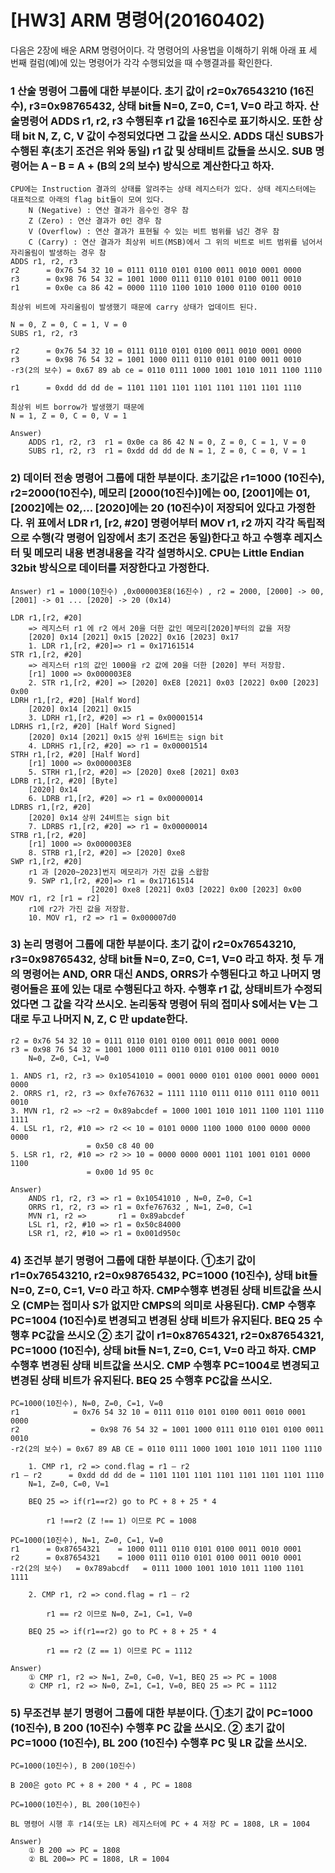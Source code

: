 # [HW3] ARM 명령어(20160402)

다음은 2장에 배운 ARM 명령어이다. 각 명령어의 사용법을 이해하기 위해 아래 표 세 번째 컬럼(예)에 있는 명령어가 각각 수행되었을 때 수행결과를 확인한다.

### 1 산술 명령어 그룹에 대한 부분이다. 초기 값이 r2=0x76543210 (16진수), r3=0x98765432, 상태 bit들 N=0, Z=0, C=1, V=0 라고 하자. 산술명령어 ADDS r1, r2, r3 수행된후 r1 값을 16진수로 표기하시오. 또한 상태 bit N, Z, C, V 값이 수정되었다면 그 값을 쓰시오. ADDS 대신 SUBS가 수행된 후(초기 조건은 위와 동일) r1 값 및 상태비트 값들을 쓰시오. SUB 명령어는 A – B = A + (B의 2의 보수) 방식으로 계산한다고 하자. 
```
CPU에는 Instruction 결과의 상태를 알려주는 상태 레지스터가 있다. 상태 레지스터에는 대표적으로 아래의 flag bit들이 모여 있다.
	N (Negative) : 연산 결과가 음수인 경우 참
	Z (Zero) : 연산 결과가 0인 경우 참
	V (Overflow) : 연산 결과가 표현될 수 있는 비트 범위를 넘긴 경우 참
	C (Carry) : 연산 결과가 최상위 비트(MSB)에서 그 위의 비트로 비트 범위를 넘어서 자리올림이 발생하는 경우 참
ADDS r1, r2, r3
r2      = 0x76 54 32 10 = 0111 0110 0101 0100 0011 0010 0001 0000
r3      = 0x98 76 54 32 = 1001 1000 0111 0110 0101 0100 0011 0010
r1      = 0x0e ca 86 42 = 0000 1110 1100 1010 1000 0110 0100 0010

최상위 비트에 자리올림이 발생했기 때문에 carry 상태가 업데이트 된다.

N = 0, Z = 0, C = 1, V = 0
SUBS r1, r2, r3

r2      = 0x76 54 32 10 = 0111 0110 0101 0100 0011 0010 0001 0000
r3      = 0x98 76 54 32 = 1001 1000 0111 0110 0101 0100 0011 0010
-r3(2의 보수) = 0x67 89 ab ce = 0110 0111 1000 1001 1010 1011 1100 1110

r1      = 0xdd dd dd de = 1101 1101 1101 1101 1101 1101 1101 1110

최상위 비트 borrow가 발생했기 때문에
N = 1, Z = 0, C = 0, V = 1
```
```
Answer)
	ADDS r1, r2, r3  r1 = 0x0e ca 86 42	N = 0, Z = 0, C = 1, V = 0
	SUBS r1, r2, r3	 r1 = 0xdd dd dd de	N = 1, Z = 0, C = 0, V = 1
```
### 2) 데이터 전송 명령어 그룹에 대한 부분이다. 초기값은 r1=1000 (10진수), r2=2000(10진수), 메모리 [2000(10진수)]에는 00, [2001]에는 01, [2002]에는 02,... [2020]에는 20 (10진수)이 저장되어 있다고 가정한다. 위 표에서 LDR r1, [r2, #20] 명령어부터 MOV r1, r2 까지 각각 독립적으로 수행(각 명령어 입장에서 초기 조건은 동일)한다고 하고 수행후 레지스터 및 메모리 내용 변경내용을 각각 설명하시오. CPU는 Little Endian 32bit 방식으로 데이터를 저장한다고 가정한다.
```
Answer) r1 = 1000(10진수) ,0x000003E8(16진수) , r2 = 2000, [2000] -> 00, [2001] -> 01 ... [2020] -> 20 (0x14)
```
```
LDR r1,[r2, #20]
	=> 레지스터 r1 에 r2 에서 20을 더한 값인 메모리[2020]부터의 값을 저장
	[2020] 0x14 [2021] 0x15 [2022] 0x16 [2023] 0x17
	1. LDR r1,[r2, #20]=> r1 = 0x17161514
STR r1,[r2, #20]
	=> 레지스터 r1의 값인 1000을 r2 값에 20을 더한 [2020] 부터 저장함.
	[r1] 1000 => 0x000003E8
	2. STR r1,[r2, #20] => [2020] 0xE8 [2021] 0x03 [2022] 0x00 [2023] 0x00
LDRH r1,[r2, #20] [Half Word]
	[2020] 0x14 [2021] 0x15
	3. LDRH r1,[r2, #20] => r1 = 0x00001514
LDRHS r1,[r2, #20] [Half Word Signed]
	[2020] 0x14 [2021] 0x15 상위 16비트는 sign bit
	4. LDRHS r1,[r2, #20] => r1 = 0x00001514
STRH r1,[r2, #20] [Half Word]
	[r1] 1000 => 0x000003E8
	5. STRH r1,[r2, #20] => [2020] 0xe8 [2021] 0x03
LDRB r1,[r2, #20] [Byte]
	[2020] 0x14
	6. LDRB r1,[r2, #20] => r1 = 0x00000014
LDRBS r1,[r2, #20]
	[2020] 0x14 상위 24비트는 sign bit
	7. LDRBS r1,[r2, #20] => r1 = 0x00000014
STRB r1,[r2, #20]
	[r1] 1000 => 0x000003E8
	8. STRB r1,[r2, #20] => [2020] 0xe8
SWP r1,[r2, #20]
	r1 과 [2020~2023]번지 메모리가 가진 값을 스왑함
	9. SWP r1,[r2, #20]=> r1 = 0x17161514
			      [2020] 0xe8 [2021] 0x03 [2022] 0x00 [2023] 0x00
MOV r1, r2 [r1 = r2]
	r1에 r2가 가진 값을 저장함.
	10. MOV r1, r2 => r1 = 0x000007d0
```
### 3) 논리 명령어 그룹에 대한 부분이다. 초기 값이 r2=0x76543210, r3=0x98765432, 상태 bit들 N=0, Z=0, C=1, V=0 라고 하자. 첫 두 개의 명령어는 AND, ORR 대신 ANDS, ORRS가 수행된다고 하고 나머지 명령어들은 표에 있는 대로 수행된다고 하자. 수행후 r1 값, 상태비트가 수정되었다면 그 값을 각각 쓰시오. 논리동작 명령어 뒤의 접미사 S에서는 V는 그대로 두고 나머지 N, Z, C 만 update한다.
```
r2 = 0x76 54 32 10 = 0111 0110 0101 0100 0011 0010 0001 0000
r3 = 0x98 76 54 32 = 1001 1000 0111 0110 0101 0100 0011 0010
	N=0, Z=0, C=1, V=0

1. ANDS r1, r2, r3 => 0x10541010 = 0001 0000 0101 0100 0001 0000 0001 0000
2. ORRS r1, r2, r3 => 0xfe767632 = 1111 1110 0111 0110 0111 0110 0011 0010
3. MVN r1, r2 => ~r2 = 0x89abcdef = 1000 1001 1010 1011 1100 1101 1110 1111
4. LSL r1, r2, #10 => r2 << 10 = 0101 0000 1100 1000 0100 0000 0000 0000
			     = 0x50 c8 40 00
5. LSR r1, r2, #10 => r2 >> 10 = 0000 0000 0001 1101 1001 0101 0000 1100
			     = 0x00 1d 95 0c
```
```
Answer)
	ANDS r1, r2, r3 => r1 = 0x10541010 , N=0, Z=0, C=1
	ORRS r1, r2, r3 => r1 = 0xfe767632 , N=1, Z=0, C=1
	MVN r1, r2 => 	    r1 = 0x89abcdef
	LSL r1, r2, #10 => r1 = 0x50c84000 
	LSR r1, r2, #10 => r1 = 0x001d950c
```
### 4) 조건부 분기 명령어 그룹에 대한 부분이다. ①초기 값이 r1=0x76543210, r2=0x98765432, PC=1000 (10진수), 상태 bit들 N=0, Z=0, C=1, V=0 라고 하자. CMP수행후 변경된 상태 비트값을 쓰시오 (CMP는 접미사 S가 없지만 CMPS의 의미로 사용된다). CMP 수행후 PC=1004 (10진수)로 변경되고 변경된 상태 비트가 유지된다. BEQ 25 수행후 PC값을 쓰시오 ② 초기 값이 r1=0x87654321, r2=0x87654321, PC=1000 (10진수), 상태 bit들 N=1, Z=0, C=1, V=0 라고 하자. CMP 수행후 변경된 상태 비트값을 쓰시오. CMP 수행후 PC=1004로 변경되고 변경된 상태 비트가 유지된다. BEQ 25 수행후 PC값을 쓰시오. 
```
PC=1000(10진수), N=0, Z=0, C=1, V=0
r1            = 0x76 54 32 10 = 0111 0110 0101 0100 0011 0010 0001 0000
r2      	      = 0x98 76 54 32 = 1001 1000 0111 0110 0101 0100 0011 0010
-r2(2의 보수) = 0x67 89 AB CE = 0110 0111 1000 1001 1010 1011 1100 1110

	1. CMP r1, r2 => cond.flag = r1 – r2
r1 – r2	     = 0xdd dd dd de = 1101 1101 1101 1101 1101 1101 1101 1110	
	N=1, Z=0, C=0, V=1

	BEQ 25 => if(r1==r2) go to PC + 8 + 25 * 4

		r1 !==r2 (Z !== 1) 이므로 PC = 1008

PC=1000(10진수), N=1, Z=0, C=1, V=0
r1 		= 0x87654321 	= 1000 0111 0110 0101 0100 0011 0010 0001
r2 		= 0x87654321 	= 1000 0111 0110 0101 0100 0011 0010 0001
-r2(2의 보수)   = 0x789abcdf	= 0111 1000 1001 1010 1011 1100 1101 1111 

	2. CMP r1, r2 => cond.flag = r1 – r2

		r1 == r2 이므로 N=0, Z=1, C=1, V=0

	BEQ 25 => if(r1==r2) go to PC + 8 + 25 * 4

		r1 == r2 (Z == 1) 이므로 PC = 1112
```
```
Answer)
	① CMP r1, r2 => N=1, Z=0, C=0, V=1, BEQ 25 => PC = 1008
	② CMP r1, r2 => N=0, Z=1, C=1, V=0, BEQ 25 => PC = 1112
```
### 5) 무조건부 분기 명령어 그룹에 대한 부분이다. ①초기 값이 PC=1000 (10진수), B 200 (10진수) 수행후 PC 값을 쓰시오. ② 초기 값이 PC=1000 (10진수), BL 200 (10진수) 수행후 PC 및 LR 값을 쓰시오.
```
PC=1000(10진수), B 200(10진수)

B 200은 goto PC + 8 + 200 * 4 , PC = 1808

PC=1000(10진수), BL 200(10진수)

BL 명령어 시행 후 r14(또는 LR) 레지스터에 PC + 4 저장 PC = 1808, LR = 1004
```
```
Answer)
	① B 200 => PC = 1808
	② BL 200=> PC = 1808, LR = 1004
```